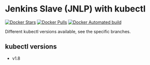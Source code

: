 # Jenkins Slave (JNLP) with kubectl

[![Docker Stars](https://img.shields.io/docker/stars/chrira/jenkins-slave-kubectl.svg)](https://hub.docker.com/r/chrira/jenkins-slave-kubectl/)
[![Docker Pulls](https://img.shields.io/docker/pulls/chrira/jenkins-slave-kubectl.svg)](https://hub.docker.com/r/chrira/jenkins-slave-kubectl/)
[![Docker Automated build](https://img.shields.io/docker/automated/chrira/jenkins-slave-kubectl.svg)](https://hub.docker.com/r/chrira/jenkins-slave-kubectl/)

Different kubectl versions available, see the specific branches.

## kubectl versions
* v1.8
